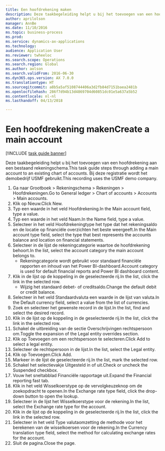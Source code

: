 ```yaml
--- 
title: Een hoofdrekening maken
description: Deze taakbegeleiding helpt u bij het toevoegen van een hoofdrekening aan een bestaand rekeningschema.
author: aprilolson
manager: AnnBe
ms.date: 11/10/2016
ms.topic: business-process
ms.prod: 
ms.service: dynamics-ax-applications
ms.technology: 
audience: Application User
ms.reviewer: twheeloc
ms.search.scope: Operations
ms.search.region: Global
ms.author: aolson
ms.search.validFrom: 2016-06-30
ms.dyn365.ops.version: AX 7.0.0
ms.translationtype: HT
ms.sourcegitcommit: a8b5a5af5108744406a3d2fb84d7151baea2481b
ms.openlocfilehash: 286f7d94b13d4869704d60851dc01e5a637a5b52
ms.contentlocale: nl-nl
ms.lasthandoff: 04/13/2018

---
```

# <a name="create-a-main-account"></a><span data-ttu-id="8794f-103">Een hoofdrekening maken</span><span class="sxs-lookup"><span data-stu-id="8794f-103">Create a main account</span></span>

[!INCLUDE [task guide banner](../../includes/task-guide-banner.md)]

<span data-ttu-id="8794f-104">Deze taakbegeleiding helpt u bij het toevoegen van een hoofdrekening aan een bestaand rekeningschema.</span><span class="sxs-lookup"><span data-stu-id="8794f-104">This task guide steps through adding a main account to an existing chart of accounts.</span></span> <span data-ttu-id="8794f-105">Bij deze registratie wordt het demobedrijf USMF gebruikt.</span><span class="sxs-lookup"><span data-stu-id="8794f-105">This recording uses the USMF demo company.</span></span>  

1. <span data-ttu-id="8794f-106">Ga naar Grootboek > Rekeningschema > Rekeningen > Hoofdrekeningen.</span><span class="sxs-lookup"><span data-stu-id="8794f-106">Go to General ledger > Chart of accounts > Accounts > Main accounts.</span></span>
2. <span data-ttu-id="8794f-107">Klik op Nieuw.</span><span class="sxs-lookup"><span data-stu-id="8794f-107">Click New.</span></span>
3. <span data-ttu-id="8794f-108">Typ een waarde in het veld Hoofdrekening.</span><span class="sxs-lookup"><span data-stu-id="8794f-108">In the Main account field, type a value.</span></span>
4. <span data-ttu-id="8794f-109">Typ een waarde in het veld Naam.</span><span class="sxs-lookup"><span data-stu-id="8794f-109">In the Name field, type a value.</span></span>
5. <span data-ttu-id="8794f-110">Selecteer in het veld Hoofdrekeningtype het type dat het rekeningsaldo en de locatie op financiële overzichten het beste weergeeft.</span><span class="sxs-lookup"><span data-stu-id="8794f-110">In the Main account type field, select the type that best represents the accounts balance and location on financial statements.</span></span>
6. <span data-ttu-id="8794f-111">Selecteer in de lijst de rekeningcategorie waartoe de hoofdrekening behoort.</span><span class="sxs-lookup"><span data-stu-id="8794f-111">In the list, select the account category the main account belongs to.</span></span>
    * <span data-ttu-id="8794f-112">Rekeningcategorie wordt gebruikt voor standaard financiële rapporten en inhoud van het Power BI-dashboard.</span><span class="sxs-lookup"><span data-stu-id="8794f-112">Account category is used for default financial reports and Power BI dashboard content.</span></span>  
7. <span data-ttu-id="8794f-113">Klik in de lijst op de koppeling in de geselecteerde rij.</span><span class="sxs-lookup"><span data-stu-id="8794f-113">In the list, click the link in the selected row.</span></span>
    * <span data-ttu-id="8794f-114">Wijzig het standaard debet- of creditsaldo.</span><span class="sxs-lookup"><span data-stu-id="8794f-114">Change the default debit or credit balance.</span></span>  
8. <span data-ttu-id="8794f-115">Selecteer in het veld Standaardvaluta een waarde in de lijst van valuta.</span><span class="sxs-lookup"><span data-stu-id="8794f-115">In the Default currency field, select a value from the list of currencies.</span></span>
9. <span data-ttu-id="8794f-116">Zoek en selecteer het gewenste record in de lijst.</span><span class="sxs-lookup"><span data-stu-id="8794f-116">In the list, find and select the desired record.</span></span>
10. <span data-ttu-id="8794f-117">Klik in de lijst op de koppeling in de geselecteerde rij.</span><span class="sxs-lookup"><span data-stu-id="8794f-117">In the list, click the link in the selected row.</span></span>
11. <span data-ttu-id="8794f-118">Schakel de uitbreiding van de sectie Overschrijvingen rechtspersoon om.</span><span class="sxs-lookup"><span data-stu-id="8794f-118">Toggle the expansion of the Legal entity overrides section.</span></span>
12. <span data-ttu-id="8794f-119">Klik op Toevoegen om een rechtspersoon te selecteren.</span><span class="sxs-lookup"><span data-stu-id="8794f-119">Click Add to select a legal entity.</span></span>
13. <span data-ttu-id="8794f-120">Selecteer de rechtspersoon in de lijst.</span><span class="sxs-lookup"><span data-stu-id="8794f-120">In the list, select the Legal entity.</span></span>
14. <span data-ttu-id="8794f-121">Klik op Toevoegen.</span><span class="sxs-lookup"><span data-stu-id="8794f-121">Click Add.</span></span>
15. <span data-ttu-id="8794f-122">Markeer in de lijst de geselecteerde rij.</span><span class="sxs-lookup"><span data-stu-id="8794f-122">In the list, mark the selected row.</span></span>
16. <span data-ttu-id="8794f-123">Schakel het selectievakje Uitgesteld in of uit.</span><span class="sxs-lookup"><span data-stu-id="8794f-123">Check or uncheck the Suspended checkbox.</span></span>
17. <span data-ttu-id="8794f-124">Vouw het sneltabblad Financiële rapportage uit.</span><span class="sxs-lookup"><span data-stu-id="8794f-124">Expand the Financial reporting fast tab.</span></span>
18. <span data-ttu-id="8794f-125">Klik in het veld Wisselkoerstype op de vervolgkeuzeknop om de zoekopdracht te openen.</span><span class="sxs-lookup"><span data-stu-id="8794f-125">In the Exchange rate type field, click the drop-down button to open the lookup.</span></span>
19. <span data-ttu-id="8794f-126">Selecteer in de lijst het Wisselkoerstype voor de rekening.</span><span class="sxs-lookup"><span data-stu-id="8794f-126">In the list, select the Exchange rate type for the account.</span></span>
20. <span data-ttu-id="8794f-127">Klik in de lijst op de koppeling in de geselecteerde rij.</span><span class="sxs-lookup"><span data-stu-id="8794f-127">In the list, click the link in the selected row.</span></span>
21. <span data-ttu-id="8794f-128">Selecteer in het veld Type valutaomzetting de methode voor het berekenen van de wisselkoersen voor de rekening.</span><span class="sxs-lookup"><span data-stu-id="8794f-128">In the Currency translation type field, select the method for calculating exchange rates for the account.</span></span>
22. <span data-ttu-id="8794f-129">Sluit de pagina.</span><span class="sxs-lookup"><span data-stu-id="8794f-129">Close the page.</span></span>


